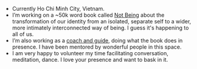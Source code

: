 - Currently Ho Chi Minh City, Vietnam.
- I’m working on a ~50k word book called [Not Being](https://www.facebook.com/BuiGiaKhuyen/posts/10221154695485892) about the transformation of our identity from an isolated, separate self to a wider, more intimately interconnected way of being. I guess it's happening to all of us.  
- I’m also working as a [coach and guide](https://khuyenbui.com/guiding-practice), doing what the book does in presence. I have been mentored by wonderful people in this space. 
- I am very happy to volunteer my time facilitating conversation, meditation, dance. I love your presence and want to bask in it. 
